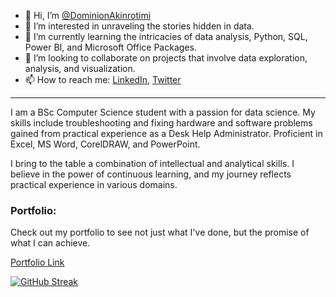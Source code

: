 - 👋 Hi, I’m [@DominionAkinrotimi](https://github.com/DominionAkinrotimi)
- 👀 I’m interested in unraveling the stories hidden in data.
- 🌱 I’m currently learning the intricacies of data analysis, Python, SQL, Power BI, and Microsoft Office Packages.
- 💞️ I’m looking to collaborate on projects that involve data exploration, analysis, and visualization.
- 📫 How to reach me: [LinkedIn](<https://www.linkedin.com/in/dominion-akinrotimi-7a5961268>), [Twitter](<https://x.com/ADominion76816?t=8srqZKtpbakm2gsqef0cHA&s=09>)

---

I am a BSc Computer Science student with a passion for data science. My skills include troubleshooting and fixing hardware and software problems gained from practical experience as a Desk Help Administrator. Proficient in Excel, MS Word, CorelDRAW, and PowerPoint.

I bring to the table a combination of intellectual and analytical skills. I believe in the power of continuous learning, and my journey reflects practical experience in various domains.

### Portfolio:
Check out my portfolio to see not just what I've done, but the promise of what I can achieve.

[Portfolio Link](<https://honest-elephant.cloudvent.net/>)

[![GitHub Streak](https://streak-stats.demolab.com?user=DominionAkinrotimi&hide_border=true)](https://git.io/streak-stats)
